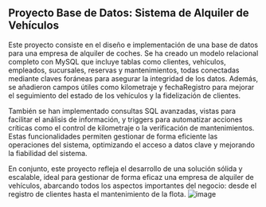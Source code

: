 ## Proyecto Base de Datos: Sistema de Alquiler de Vehículos
Este proyecto consiste en el diseño e implementación de una base de datos para una empresa de alquiler de coches. Se ha creado un modelo relacional completo con MySQL que incluye tablas como clientes, vehículos, empleados, sucursales, reservas y mantenimientos, todas conectadas mediante claves foráneas para asegurar la integridad de los datos. Además, se añadieron campos útiles como kilometraje y fechaRegistro para mejorar el seguimiento del estado de los vehículos y la fidelización de clientes.

También se han implementado consultas SQL avanzadas, vistas para facilitar el análisis de información, y triggers para automatizar acciones críticas como el control de kilometraje o la verificación de mantenimientos. Estas funcionalidades permiten gestionar de forma eficiente las operaciones del sistema, optimizando el acceso a datos clave y mejorando la fiabilidad del sistema.

En conjunto, este proyecto refleja el desarrollo de una solución sólida y escalable, ideal para gestionar de forma eficaz una empresa de alquiler de vehículos, abarcando todos los aspectos importantes del negocio: desde el registro de clientes hasta el mantenimiento de la flota.
![image](https://github.com/user-attachments/assets/3e696671-d221-461c-9f75-2c896530babd)
